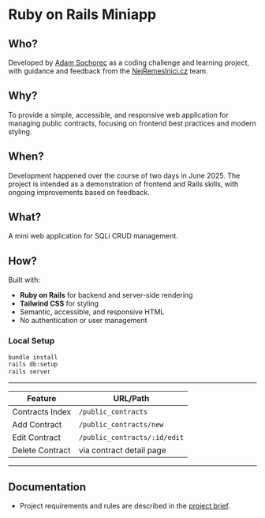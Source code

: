 # Ruby on Rails Miniapp

## Who?

Developed by [Adam Sochorec](https://www.linkedin.com/in/adamsochorec) as a coding challenge and learning project, with guidance and feedback from the [NejŘemeslníci.cz](https://www.nejremeslnici.cz) team.

## Why?

To provide a simple, accessible, and responsive web application for managing public contracts, focusing on frontend best practices and modern styling.

## When?

Development happened over the course of two days in June 2025. The project is intended as a demonstration of frontend and Rails skills, with ongoing improvements based on feedback.

## What?

A mini web application for SQLi CRUD management.

## How?

Built with:

- **Ruby on Rails** for backend and server-side rendering
- **Tailwind CSS** for styling
- Semantic, accessible, and responsive HTML
- No authentication or user management

### Local Setup

```sh
bundle install
rails db:setup
rails server
```

---

| Feature         | URL/Path                     |
| --------------- | ---------------------------- |
| Contracts Index | `/public_contracts`          |
| Add Contract    | `/public_contracts/new`      |
| Edit Contract   | `/public_contracts/:id/edit` |
| Delete Contract | via contract detail page     |

---

## Documentation

- Project requirements and rules are described in the [project brief](./app/views/home/index.html.erb).
